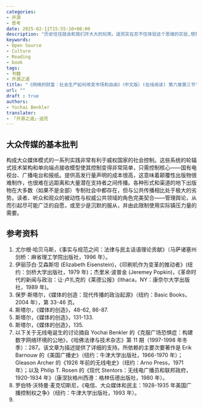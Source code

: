 ```yaml
---
categories:
- 开源
- 思考
date: 2025-02-11T15:55:10+08:00
description: "历史往往就会和我们开大大的玩笑。适兕实在忍不住体验这个思维的实验,想象虚拟的历史，于是尝试花几个月的时间翻译。Enjoy！Happy Reading～"
keywords:
- Open Source
- Culture
- Reading
- book
tags:
- 书籍
- 开源之道
title: "《网络的财富：社会生产如何改变市场和自由》（中文版）(在线阅读) 第六章第三节"
url: ""
draft : true
authors:
- Yochai Benkler
translater:
- 「开源之道」·适兕
---
```


## 大众传媒的基本批判

构成大众媒体模式的一系列实践非常有利于威权国家的社会控制。这些系统的轮辐式技术架构和单向端点接收模型使其控制变得非常简单，只需控制核心——国有电视台、广播电台和报纸。提供高发行量声明的成本很高，这意味着颠覆性出版物很难制作，也很难在远距离和大量潜在支持者之间传播。各种形式和渠道的地下出版物在大多数（如果不是全部）专制社会中都存在，但与公共传播相比处于极大的劣势。读者、听众和观众的被动性与权威公共领域的角色完美契合——管理舆论，从而引起尽可能广泛的自愿，或至少是沉默的服从，并由此限制使用实际镇压力量的需要。



## 参考资料


1. 尤尔根·哈贝马斯，《事实与规范之间：法律与民主话语理论贡献》（马萨诸塞州剑桥：麻省理工学院出版社，1996 年）。
2. 伊丽莎白·艾森斯坦 (Elizabeth Eisenstein)，《印刷机作为变革的推动者》(纽约：剑桥大学出版社，1979 年)；杰里米·波普金 (Jeremey Popkin)，《革命时代的新闻与政治：让·卢扎克的《莱德公报》(Ithaca，NY：康奈尔大学出版社，1989 年)。
3. 保罗·斯塔尔，《媒体的创造：现代传播的政治起源》（纽约：Basic Books，2004 年），第 33-46 页。
4. 斯塔尔，《媒体的创造》，48-62, 86-87.
5. 斯塔尔，《媒体的创造》，131-133.
6. 斯塔尔，《媒体的创造》，135.
7. 以下关于无线电诞生的讨论摘自 Yochai Benkler 的《克服广场恐惧症：构建数字网络环境的公地》，《哈佛法律与技术杂志》第 11 期（1997-1998 年冬季）：287。该文章为描述提供了详细的支持。所依赖的主要次要著作是 Erik Barnouw 的《美国广播史》（纽约：牛津大学出版社，1966-1970 年）；Gleason Archer 的《1926 年前的无线电史》（纽约：Arno Press，1971 年）；以及 Philip T. Rosen 的《现代 Stentors：无线电广播员和联邦政府，1920-1934 年》（康涅狄格州西港：格林伍德出版社，1980 年）。
8. 罗伯特·沃特曼·麦克切斯尼，《电信、大众媒体和民主：1928-1935 年美国广播控制权之争》（纽约：牛津大学出版社，1993 年）。
9. 